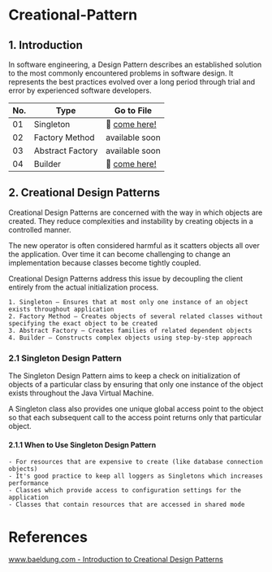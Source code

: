 # Creational-Pattern

## 1. Introduction
In software engineering, a Design Pattern describes an established solution to the most commonly encountered problems in software design. It represents the best practices evolved over a long period through trial and error by experienced software developers.

No. | Type | Go to File
------------ | ------------- | -------------
01 | Singleton | :rocket: [come here!](https://github.com/Ardith24/Creational-Pattern/tree/master/SingletonPattern/src/singletonpattern) |
02 | Factory Method | available soon |
03 | Abstract Factory | available soon |
04 | Builder | :rocket: [come here!](https://github.com/Ardith24/Creational-Pattern/tree/master/BuilderPattern/src/builderpattern) |



## 2. Creational Design Patterns
Creational Design Patterns are concerned with the way in which objects are created. They reduce complexities and instability by creating objects in a controlled manner.

The new operator is often considered harmful as it scatters objects all over the application. Over time it can become challenging to change an implementation because classes become tightly coupled.

Creational Design Patterns address this issue by decoupling the client entirely from the actual initialization process.

    1. Singleton – Ensures that at most only one instance of an object exists throughout application
    2. Factory Method – Creates objects of several related classes without specifying the exact object to be created
    3. Abstract Factory – Creates families of related dependent objects
    4. Builder – Constructs complex objects using step-by-step approach

### 2.1 Singleton Design Pattern
The Singleton Design Pattern aims to keep a check on initialization of objects of a particular class by ensuring that only one instance of the object exists throughout the Java Virtual Machine.

A Singleton class also provides one unique global access point to the object so that each subsequent call to the access point returns only that particular object.

#### 2.1.1 When to Use Singleton Design Pattern
    - For resources that are expensive to create (like database connection objects)
    - It's good practice to keep all loggers as Singletons which increases performance
    - Classes which provide access to configuration settings for the application
    - Classes that contain resources that are accessed in shared mode

# References
[www.baeldung.com - Introduction to Creational Design Patterns](https://www.baeldung.com/creational-design-patterns#introduction)